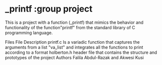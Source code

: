 # _printf :group project
This is a project with a function (_printf) that mimics the behavior and functionality of the function"printf" from the standard library of C programming language.

Files
File	Description
printf.c	Is a variadic function that captures the arguments from a list "va_list" and integrates all the functions to print according to a format
holberton.h	header file that contains the structure and prototypes of the project
Authors
Falila Abdul-Razak and Akwesi Kusi